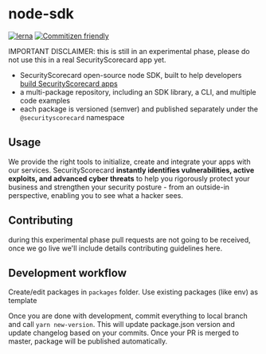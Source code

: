 # node-sdk

[![lerna](https://img.shields.io/badge/maintained%20with-lerna-cc00ff.svg)](https://lerna.js.org/)
[![Commitizen friendly](https://img.shields.io/badge/commitizen-friendly-brightgreen.svg)](http://commitizen.github.io/cz-cli/)

IMPORTANT DISCLAIMER: this is still in an experimental phase, please do not use this in a real SecurityScorecard app yet.

- SecurityScorecard open-source node SDK, built to help developers [build SecurityScorecard apps](https://securityscorecard.readme.io/docs/build-an-app)
- a multi-package repository, including an SDK library, a CLI, and multiple code examples
- each package is versioned (semver) and published separately under the `@securityscorecard` namespace

## Usage

We provide the right tools to initialize, create and integrate your apps with our services. SecurityScorecard **instantly identifies vulnerabilities, active exploits, and advanced cyber threats** to help you rigorously protect your business and strengthen your security posture - from an outside-in perspective, enabling you to see what a hacker sees.
## Contributing

during this experimental phase pull requests are not going to be received, once we go live we'll include details contributing guidelines here.

## Development workflow

Create/edit packages in `packages` folder. Use existing packages (like env) as template

Once you are done with development, commit everything to local branch and call `yarn new-version`.
This will update package.json version and update changelog based on your commits.
Once your PR is merged to master, package will be published automatically.
